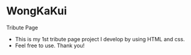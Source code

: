 # WongKaKui
Tribute Page

- This is my 1st tribute page project I develop by using HTML and css.
- Feel free to use. Thank you!
